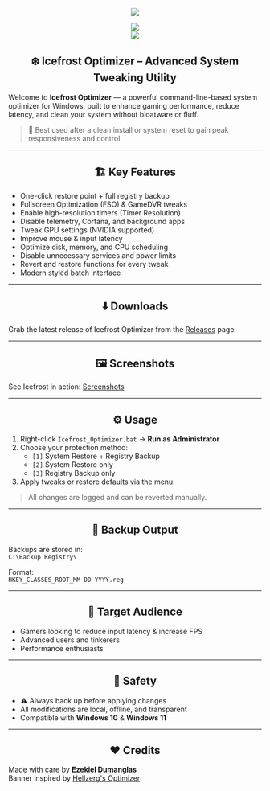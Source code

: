 <p align="center">
   <img src="![Capture](https://github.com/user-attachments/assets/7dae8784-78ec-481f-947a-56f85af140ae)
">
</p>

<p align="center">
	<a href="https://github.com/icefrostki/icefrost-optimizer/releases/latest" target="_blank">
		<img src="https://raw.githubusercontent.com/hellzerg/optimizer/master/download-button.png">
		<br>
		<img src="https://raw.githubusercontent.com/hellzerg/optimizer/master/flags.png">
	</a>
</p>

<h2 align="center">❄️ Icefrost Optimizer – Advanced System Tweaking Utility</h2>

Welcome to **Icefrost Optimizer** — a powerful command-line-based system optimizer for Windows, built to enhance gaming performance, reduce latency, and clean your system without bloatware or fluff.

> 🧼 Best used after a clean install or system reset to gain peak responsiveness and control.

---

<h2 align="center">🏗️ Key Features</h2>

- One-click restore point + full registry backup  
- Fullscreen Optimization (FSO) & GameDVR tweaks  
- Enable high-resolution timers (Timer Resolution)  
- Disable telemetry, Cortana, and background apps  
- Tweak GPU settings (NVIDIA supported)  
- Improve mouse & input latency  
- Optimize disk, memory, and CPU scheduling  
- Disable unnecessary services and power limits  
- Revert and restore functions for every tweak  
- Modern styled batch interface

---

<h2 align="center">⬇️ Downloads</h2>

Grab the latest release of Icefrost Optimizer from the [Releases](https://github.com/icefrostki/icefrost-optimizer/releases) page.

---

<h2 align="center">🖼️ Screenshots</h2>

See Icefrost in action: [Screenshots](https://github.com/icefrostki/icefrost-optimizer/blob/main/SCREENSHOTS.md)

---

<h2 align="center">⚙️ Usage</h2>

1. Right-click `Icefrost_Optimizer.bat` → **Run as Administrator**  
2. Choose your protection method:  
   - `[1]` System Restore + Registry Backup  
   - `[2]` System Restore only  
   - `[3]` Registry Backup only  
3. Apply tweaks or restore defaults via the menu.

> All changes are logged and can be reverted manually.

---

<h2 align="center">🔄 Backup Output</h2>

Backups are stored in:  
`C:\Backup Registry\`  

Format:  
`HKEY_CLASSES_ROOT_MM-DD-YYYY.reg`

---

<h2 align="center">🧠 Target Audience</h2>

- Gamers looking to reduce input latency & increase FPS  
- Advanced users and tinkerers  
- Performance enthusiasts

---

<h2 align="center">🔐 Safety</h2>

- ⚠️ Always back up before applying changes  
- All modifications are local, offline, and transparent  
- Compatible with **Windows 10** & **Windows 11**

---

<h2 align="center">❤️ Credits</h2>

Made with care by **Ezekiel Dumanglas**  
Banner inspired by [Hellzerg's Optimizer](https://github.com/hellzerg/optimizer)


